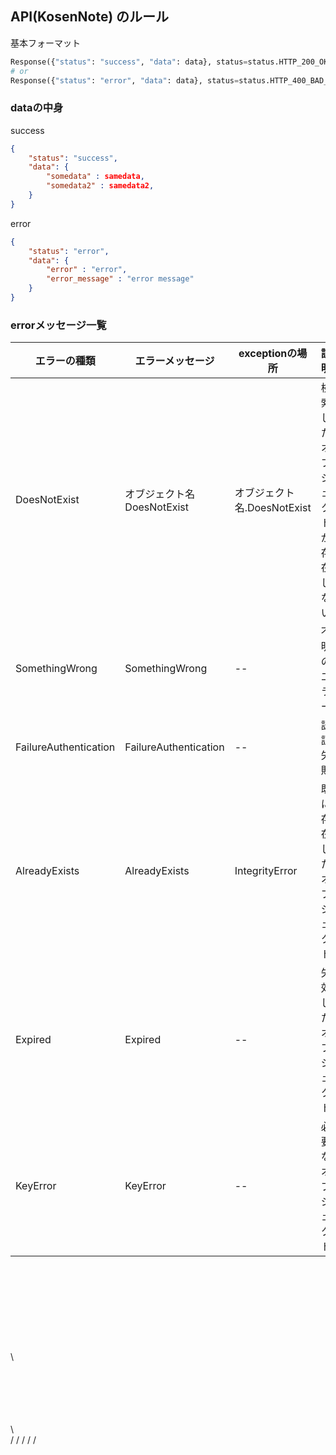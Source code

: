 ## API(KosenNote) のルール

基本フォーマット
``` python
Response({"status": "success", "data": data}, status=status.HTTP_200_OK)
# or
Response({"status": "error", "data": data}, status=status.HTTP_400_BAD_REQUEST)
```

### dataの中身
success
``` json
{
    "status": "success",
    "data": {
        "somedata" : samedata,
        "somedata2" : samedata2,
    }
}
```

error
``` json
{
    "status": "error",
    "data": {
        "error" : "error",
        "error_message" : "error message"
    }
}
```

### errorメッセージ一覧

|エラーの種類|エラーメッセージ|exceptionの場所|説明|
|-|-|-|-|
|DoesNotExist|オブジェクト名 DoesNotExist|オブジェクト名.DoesNotExist|検索したオブジェクトが存在しない|
|SomethingWrong|SomethingWrong|--|不明のエラー|
|FailureAuthentication|FailureAuthentication|--|認証失敗|
|AlreadyExists|AlreadyExists|IntegrityError|既に存在したオブジェクト|
|Expired|Expired|--|失効したオブジェクト|
|KeyError|KeyError|--|必要なオブジェクト|



\
\
\
\
\
\
\
\
\

\
\
\
\
\
\\
\
/
/
/
/
/